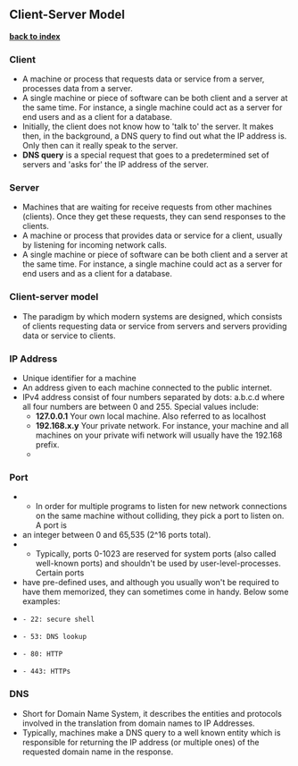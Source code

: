 ## Client-Server Model 


**[back to index](https://github.com/mlfa03/MLOPs/blob/main/README.md)**

### Client
* A machine or process that requests data or service from a server, processes data from a server. 
* A single machine or piece of software can be both client and a server at the same time. For instance, a single machine could act as a server 
for end users and as a client for a database.
* Initially, the client does not know how to 'talk to' the server. It makes then, in the background, a DNS query to find out what the IP address
is. Only then can it really speak to the server. 
* **DNS query** is a special request that goes to a predetermined set of servers and 'asks for' the IP address of the server. 

### Server
* Machines that are waiting for receive requests from other machines (clients). Once they get these requests, they can send responses to the clients. 
* A machine or process that provides data or service for a client, usually by listening for incoming network calls. 
* A single machine or piece of software can be both client and a server at the same time. For instance, a single machine could act as a server 
for end users and as a client for a database.

### Client-server model 
* The paradigm by which modern systems are designed, which consists of clients requesting data or service from servers and servers providing
data or service to clients. 

### IP Address 
* Unique identifier for a machine
* An address given to each machine connected to the public internet. 
* IPv4 address consist of four numbers separated by dots: a.b.c.d where all four numbers are between 0 and 255. Special values include:
    - **127.0.0.1** Your own local machine. Also referred to as localhost
    - **192.168.x.y** Your private network. For instance, your machine and all machines on your private wifi network will usually have the 192.168 prefix. 
    -
### Port 
* * In order for multiple programs to listen for new network connections on the same machine without colliding, they pick a port to listen on. A port is
* an integer between 0 and 65,535 (2^16 ports total). 
* * Typically, ports 0-1023 are reserved for system ports (also called well-known ports) and shouldn't be used by user-level-processes. Certain ports
* have pre-defined uses, and although you usually won't be required to have them memorized, they can sometimes come in handy. Below some examples:
*     - 22: secure shell 
*     - 53: DNS lookup 
*     - 80: HTTP
*     - 443: HTTPs

### DNS
* Short for Domain Name System, it describes the entities and protocols involved in the translation from domain names to IP Addresses. 
* Typically, machines make a DNS query to a well known entity which is responsible for returning the IP address (or multiple ones) of the requested
domain name in the response. 


